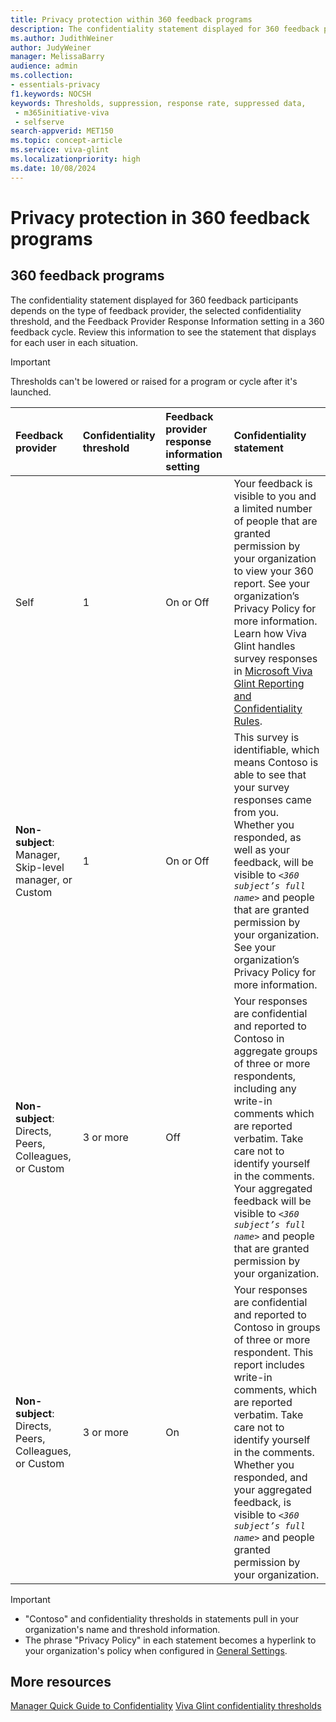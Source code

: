 ```yaml
---
title: Privacy protection within 360 feedback programs
description: The confidentiality statement displayed for 360 feedback participants depends on the type of feedback provider, the confidentiality threshold, and the Feedback Provider Response Information setting. 
ms.author: JudithWeiner
author: JudyWeiner
manager: MelissaBarry
audience: admin
ms.collection: 
- essentials-privacy
f1.keywords: NOCSH
keywords: Thresholds, suppression, response rate, suppressed data, 
 - m365initiative-viva
 - selfserve
search-appverid: MET150
ms.topic: concept-article
ms.service: viva-glint
ms.localizationpriority: high
ms.date: 10/08/2024
---
```


# Privacy protection in 360 feedback programs

## 360 feedback programs

The confidentiality statement displayed for 360 feedback participants depends on the type of feedback provider, the selected confidentiality threshold, and the Feedback Provider Response Information setting in a 360 feedback cycle. Review this information to see the statement that displays for each user in each situation.

> [!IMPORTANT]
> Thresholds can't be lowered or raised for a program or cycle after it's launched. 

|Feedback provider  |Confidentiality threshold   |Feedback provider response information setting |Confidentiality statement|
|:----------|:-----------|:------------|:------------|
|Self     |1       |On or Off        |Your feedback is visible to you and a limited number of people that are granted permission by your organization to view your 360 report. See your organization’s Privacy Policy for more information. Learn how Viva Glint handles survey responses in [Microsoft Viva Glint Reporting and Confidentiality Rules](viva-glint-survey-privacy.md). |
|**Non-subject**: Manager, Skip-level manager, or Custom   |1               |On or Off |This survey is identifiable, which means Contoso is able to see that your survey responses came from you. Whether you responded, as well as your feedback, will be visible to _`<360 subject’s full name>`_ and people that are granted permission by your organization. See your organization’s Privacy Policy for more information.        |
|**Non-subject**: Directs, Peers, Colleagues, or Custom    |3 or more       |Off       |Your responses are confidential and reported to Contoso in aggregate groups of three or more respondents, including any write-in comments which are reported verbatim. Take care not to identify yourself in the comments. Your aggregated feedback will be visible to _`<360 subject’s full name>`_ and people that are granted permission by your organization.   |
|**Non-subject**: Directs, Peers, Colleagues, or Custom    |3 or more       |On        |Your responses are confidential and reported to Contoso in groups of three or more respondent. This report includes write-in comments, which are reported verbatim. Take care not to identify yourself in the comments. Whether you responded, and your aggregated feedback, is visible to _`<360 subject’s full name>`_ and people granted permission by your organization. |

> [!IMPORTANT]
> - "Contoso" and confidentiality thresholds in statements pull in your organization's name and threshold information.
> - The phrase "Privacy Policy" in each statement becomes a hyperlink to your organization's policy when configured in [General Settings](/viva/glint/setup/manage-general-settings).

## More resources

[Manager Quick Guide to Confidentiality](/viva/glint/setup/quick-guide-confidentiality)
[Viva Glint confidentiality thresholds](/viva/glint/setup/manage-confidentiality-thresholds)
